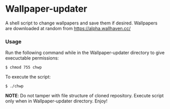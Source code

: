 # Wallpaper-updater
A shell script to change wallpapers and save them if desired. Wallpapers are downloaded at random from https://alpha.wallhaven.cc/  
### Usage 
Run the following command while in the Wallpaper-updater directory to give execuctable permissions:
```
$ chmod 755 chwp
```


To execute the script:
```
$ ./chwp
```


**NOTE**: Do not tamper with file structure of cloned repository. 
Execute script only when in Wallpaper-updater directory.
Enjoy!
